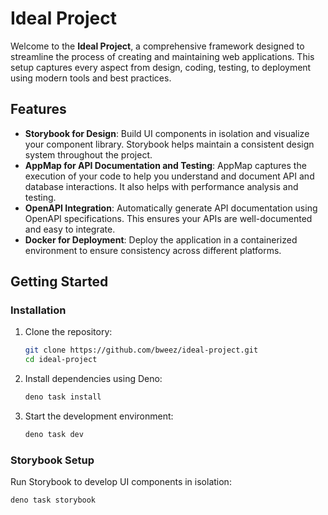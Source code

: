 # Ideal Project

Welcome to the **Ideal Project**, a comprehensive framework designed to streamline the process of creating and maintaining web applications. This setup captures every aspect from design, coding, testing, to deployment using modern tools and best practices.

## Features

- **Storybook for Design**: Build UI components in isolation and visualize your component library. Storybook helps maintain a consistent design system throughout the project.
- **AppMap for API Documentation and Testing**: AppMap captures the execution of your code to help you understand and document API and database interactions. It also helps with performance analysis and testing.
- **OpenAPI Integration**: Automatically generate API documentation using OpenAPI specifications. This ensures your APIs are well-documented and easy to integrate.
- **Docker for Deployment**: Deploy the application in a containerized environment to ensure consistency across different platforms.

## Getting Started

### Installation

1. Clone the repository:

    ```bash
    git clone https://github.com/bweez/ideal-project.git
    cd ideal-project
    ```

2. Install dependencies using Deno:

    ```bash
    deno task install
    ```

3. Start the development environment:

    ```bash
    deno task dev
    ```

### Storybook Setup

Run Storybook to develop UI components in isolation:

```bash
deno task storybook
